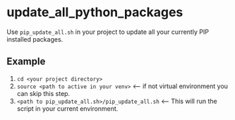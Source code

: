 # update_all_python_packages
Use `pip_update_all.sh` in your project to update all your currently PIP installed packages.

## Example
1.  `cd <your project directory>`
1.  `source <path to active in your venv>`  <-- if not virtual environment you can skip this step.
1.  `<path to pip_update_all.sh>/pip_update_all.sh`  <-- This will run the script in your current environment.


